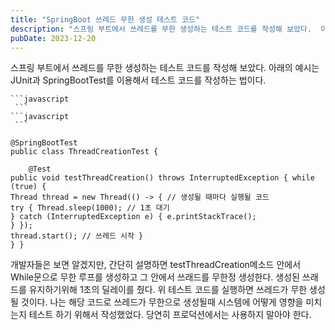 ```yaml
---
title: "SpringBoot 쓰레드 무한 생성 테스트 코드"
description: "스프링 부트에서 쓰레드를 무한 생성하는 테스트 코드를 작성해 보았다.  아래의 예시는 JUnit과 SpringBootTest를 이용해서 테스트 코드를 작성하는 법이다.  import org.junit.jupiter.api.Test; import org.springframework.boo..."
pubDate: 2023-12-20
---
```


스프링 부트에서 쓰레드를 무한 생성하는 테스트 코드를 작성해 보았다.
아래의 예시는 JUnit과 SpringBootTest를 이용해서 테스트 코드를 작성하는 법이다.
```
```javascript
  ```
```javascript
  ```

@SpringBootTest
public class ThreadCreationTest {

    @Test
public void testThreadCreation() throws InterruptedException { while (true) {
Thread thread = new Thread(() -> { // 생성될 때마다 실행될 코드
try { Thread.sleep(1000); // 1초 대기
} catch (InterruptedException e) { e.printStackTrace();
} });
thread.start(); // 쓰레드 시작 }
} }

```

개발자들은 보면 알겠지만, 간단히 설명하면 testThreadCreation메소드 안에서 While문으로 무한 루프를 생성하고 그 안에서 쓰래드를 무한정 생성한다. 생성된 쓰래드를 유지하기위해 1초의 딜레이를 줬다.
위 테스트 코드를 실행하면 쓰레드가 무한 생성될 것이다. 나는 해당 코드로 쓰레드가 무한으로 생성될때 시스템에 어떻게 영향을 미치는지 테스트 하기 위해서 작성했었다. 당연히 프로덕션에서는 사용하지 말아야 한다.
